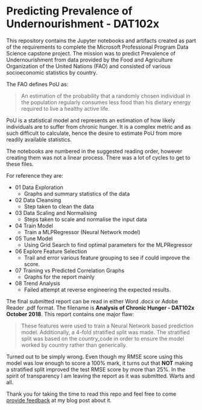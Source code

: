# Predicting Prevalence of Undernourishment - DAT102x

This repository contains the Jupyter notebooks and artifacts created as part of the requirements to complete the Microsoft Professional Program Data Science capstone project. The mission was to predict Prevalence of Undernourishment from data provided by the Food and Agriculture Organization of the United Nations (FAO) and consisted of various socioeconomic statistics by country.

The FAO defines PoU as:
>An estimation of the probability that a randomly chosen individual in the population regularly consumes less food than his dietary energy required to live a healthy active life.

PoU is a statistical model and represents an estimation of how likely individuals are to suffer from chronic hunger. It is a complex metric and as such difficult to calculate, hence the desire to estimate PoU from more readily available statistics.

The notebooks are numbered in the suggested reading order, however creating them was not a linear process. There was a lot of cycles to get to these files.

For reference they are:
* 01 Data Exploration
  * Graphs and summary statistics of the data
* 02 Data Cleansing
  * Step taken to clean the data
* 03 Data Scaling and Normalising
  * Steps taken to scale and normalise the input data
* 04 Train Model
  * Train a MLPRegressor (Neural Network model)
* 05 Tune Model
  * Using Grid Search to find optimal parameters for the MLPRegressor
* 06 Explore Feature Selection
  * Trail and error various feature grouping to see if could improve the score.
* 07 Training vs Predicted Correlation Graphs
  * Graphs for the report mainly
* 08 Trend Analysis
  * Failed attempt at reverse engineering the expected results.

The final submitted report can be read in either Word .docx or Adobe Reader .pdf format. The filename is **Analysis of Chronic Hunger - DAT102x October 2018**. This report contains one major flaw:
> These features were used to train a Neural Network based prediction model. Additionally, a 4-fold stratified split was made. The stratified split was based on the country_code in order to ensure the model worked by country rather than generically.

Turned out to be simply wrong. Even though my RMSE score using this model was low enough to score a 100% mark, it turns out that **NOT** making a stratified split improved the test RMSE score by more than 25%. In the spirit of transparency I am leaving the report as it was submitted. Warts and all.

Thank you for taking the time to read this repo and feel free to come [provide feedback](https://kebnoa.com/2018/11/first-data-science-competition/) at my blog post about it.